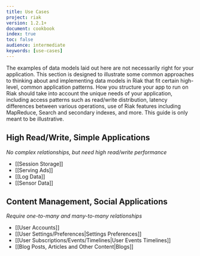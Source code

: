 ```yaml
---
title: Use Cases
project: riak
version: 1.2.1+
document: cookbook
index: true
toc: false
audience: intermediate
keywords: [use-cases]
---
```


The examples of data models laid out here are not necessarily right for
your application. This section is designed to illustrate some common
approaches to thinking about and implementing data models in Riak that
fit certain high-level, common application patterns. How you structure
your app to run on Riak should take into account the unique needs of
your application, including access patterns such as read/write distribution,
latency differences between various operations, use of Riak features
including MapReduce, Search and secondary indexes, and more. This guide
is only meant to be illustrative.

## High Read/Write, Simple Applications

*No complex relationships, but need high read/write performance*

* [[Session Storage]]
* [[Serving Ads]]
* [[Log Data]]
* [[Sensor Data]]

## Content Management, Social Applications

*Require one-to-many and many-to-many relationships*

* [[User Accounts]]
* [[User Settings/Preferences|Settings Preferences]]
* [[User Subscriptions/Events/Timelines|User Events Timelines]]
* [[Blog Posts, Articles and Other Content|Blogs]]

<!--

## Common SQL Design Patterns

*Reproducing common SQL models/queries in Riak*

* [[Counting]]
* [[Conditional Summation]]

 -->
